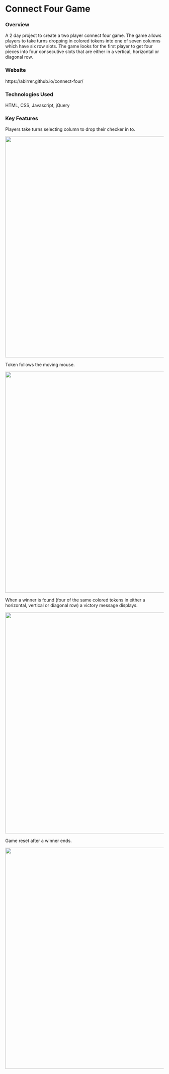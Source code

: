 # Connect Four Game

### Overview

<p>A 2 day project to create a two player connect four game.  The game allows players to take turns dropping in colored tokens into one of seven columns which have six row slots.  The game looks for the first player to get four pieces into four consecutive slots that are either in a vertical, horizontal or diagonal row.</p>

### Website

<p>https://abirrer.github.io/connect-four/</p>

### Technologies Used

<p>HTML, CSS, Javascript, jQuery</p>

### Key Features

<p>Players take turns selecting column to drop their checker in to.</p>
<p align="center">
<img src="https://user-images.githubusercontent.com/12107707/38815146-8adcbcf4-4193-11e8-8d6b-7a3a61acff9e.gif"  width="700"/>
</p>

<p>Token follows the moving mouse.</p>
<p align="center">
<img src="https://user-images.githubusercontent.com/12107707/38815150-8b2fcfd4-4193-11e8-8eba-f54c7f79a998.gif"  width="700"/>
</p>

<p>When a winner is found (four of the same colored tokens in either a horizontal, vertical or diagonal row) a victory message displays.</p>
<p align="center">
<img src="https://user-images.githubusercontent.com/12107707/38815147-8afa4526-4193-11e8-86e5-34e54ba267e2.gif"  width="700"/>
</p>

<p>Game reset after a winner ends.</p>
<p align="center">
<img src="https://user-images.githubusercontent.com/12107707/38815148-8b1518ce-4193-11e8-9ca9-cde09fd258fd.gif"  width="700"/>
</p>
